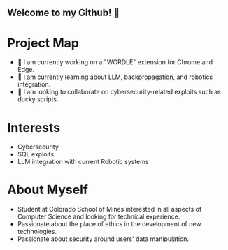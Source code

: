 ## Welcome to my Github! 👋




# Project Map
- 🔭 I am currently working on a "WORDLE" extension for Chrome and Edge.
- 🌱 I am currently learning about LLM, backpropagation, and robotics integration.
- 👯 I am looking to collaborate on cybersecurity-related exploits such as ducky scripts.

# Interests
- Cybersecurity
- SQL exploits
- LLM integration with current Robotic systems

# About Myself
- Student at Colorado School of Mines interested in all aspects of Computer Science and looking for technical experience.
- Passionate about the place of ethics in the development of new technologies.
- Passionate about security around users' data manipulation.

<!--
**CryptoCow0/CryptoCow0** is a ✨ _special_ ✨ repository because its `README.md` (this file) appears on your GitHub profile.

Here are some ideas to get you started:

- 🔭 I’m currently working on ...
- 🌱 I’m currently learning ...
- 👯 I’m looking to collaborate on ...
- 🤔 I’m looking for help with ...
- 💬 Ask me about ...
- 📫 How to reach me: ...
- 😄 Pronouns: ...
- ⚡ Fun fact: ...
-->
